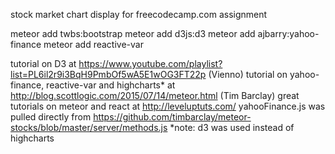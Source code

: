 stock market chart display for freecodecamp.com assignment

meteor add twbs:bootstrap
meteor add d3js:d3
meteor add ajbarry:yahoo-finance
meteor add reactive-var


 tutorial on D3 at https://www.youtube.com/playlist?list=PL6il2r9i3BqH9PmbOf5wA5E1wOG3FT22p (Vienno)
 tutorial on yahoo-finance, reactive-var and highcharts* at http://blog.scottlogic.com/2015/07/14/meteor.html (Tim Barclay)
 great tutorials on meteor and react at http://leveluptuts.com/
 yahooFinance.js was pulled directly from https://github.com/timbarclay/meteor-stocks/blob/master/server/methods.js
*note: d3 was used instead of highcharts
